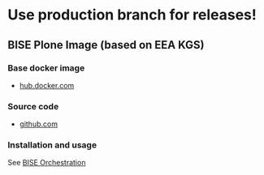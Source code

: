 # Use production branch for releases!

## BISE Plone Image (based on EEA KGS)

### Base docker image

 - [hub.docker.com](https://hub.docker.com/r/eeacms/eea.docker.plone.bise)

### Source code

  - [github.com](https://github.com/eea/eea.docker.plone.bise)

### Installation and usage

See [BISE Orchestration]()
